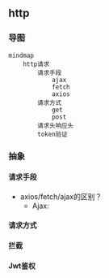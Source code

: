## http

### 导图
```mermaid
mindmap
    http请求
        请求手段
            ajax
            fetch
            axios
        请求方式
            get
            post
        请求头响应头
        token验证
```

### 抽象
#### 请求手段
- axios/fetch/ajax的区别？
  - Ajax:
#### 请求方式
#### 拦截
#### Jwt鉴权

